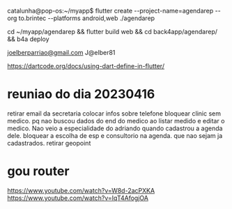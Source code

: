 catalunha@pop-os:~/myapp$ flutter create --project-name=agendarep --org to.brintec --platforms android,web ./agendarep

cd ~/myapp/agendarep && flutter build web && cd back4app/agendarep/ && b4a deploy

joelberparriao@gmail.com
J@elber81

https://dartcode.org/docs/using-dart-define-in-flutter/

# reuniao do dia 20230416
retirar email da secretaria
colocar infos sobre telefone
bloquear clinic sem medico.
pq nao buscou dados do end do medico ao listar medido e editar o medico.
Nao veio a especialidade do adriando quando cadastrou a agenda dele.
bloquear a escolha de esp e consultorio na agenda. que nao sejam ja cadastrados.
retirar geopoint



# gou router
https://www.youtube.com/watch?v=W8d-2acPXKA
https://www.youtube.com/watch?v=IqT4AfogjOA